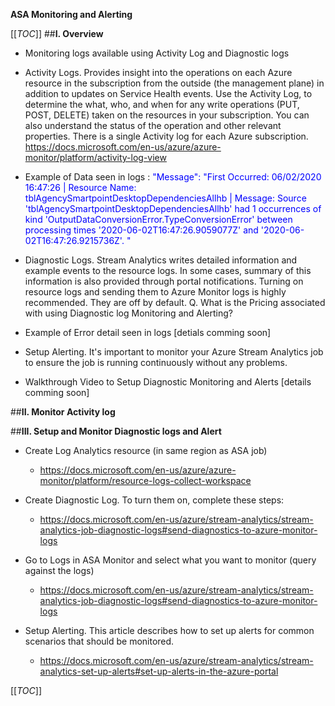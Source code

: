 **ASA Monitoring and Alerting** 

[[_TOC_]]
##**I. Overview** 

   - Monitoring logs available using Activity Log and Diagnostic logs 

   - Activity Logs. Provides insight into the operations on each Azure resource in the subscription from the outside (the management plane) in addition to updates on Service Health events. Use the Activity Log, to determine the what, who, and when for any write operations (PUT, POST, DELETE) taken on the resources in your subscription. You can also understand the status of the operation and other relevant properties. There is a single Activity log for each Azure subscription.
https://docs.microsoft.com/en-us/azure/azure-monitor/platform/activity-log-view

   - Example of Data seen in logs : <span style="color:#0000FF"> "Message": "First Occurred: 06/02/2020 16:47:26 | Resource Name: tblAgencySmartpointDesktopDependenciesAllhb | Message: Source 'tblAgencySmartpointDesktopDependenciesAllhb' had 1 occurrences of kind 'OutputDataConversionError.TypeConversionError' between processing times '2020-06-02T16:47:26.9059077Z' and '2020-06-02T16:47:26.9215736Z'. "</span>

   - Diagnostic Logs. Stream Analytics writes detailed information and example events to the resource logs. In some cases, summary of this information is also provided through portal notifications.  Turning on resource logs and sending them to Azure Monitor logs is highly recommended. They are off by default.  Q. What is the Pricing associated with using Diagnostic log Monitoring and Alerting? 

   - Example of Error detail seen in logs [detials comming soon]

   - Setup Alerting. It's important to monitor your Azure Stream Analytics job to ensure the job is running continuously without any problems. 

   - Walkthrough Video to Setup Diagnostic Monitoring and Alerts [details comming soon] 

##**II. Monitor Activity log** 

##**III. Setup and Monitor Diagnostic logs and Alert**  

   - Create Log Analytics resource (in same region as ASA job) 

     - https://docs.microsoft.com/en-us/azure/azure-monitor/platform/resource-logs-collect-workspace 

   - Create Diagnostic Log. To turn them on, complete these steps: 

     - https://docs.microsoft.com/en-us/azure/stream-analytics/stream-analytics-job-diagnostic-logs#send-diagnostics-to-azure-monitor-logs 

   - Go to Logs in ASA Monitor and select what you want to monitor (query against the logs) 
      - https://docs.microsoft.com/en-us/azure/stream-analytics/stream-analytics-job-diagnostic-logs#send-diagnostics-to-azure-monitor-logs 

   - Setup Alerting. This article describes how to set up alerts for common scenarios that should be monitored. 

     - https://docs.microsoft.com/en-us/azure/stream-analytics/stream-analytics-set-up-alerts#set-up-alerts-in-the-azure-portal 

[[_TOC_]]